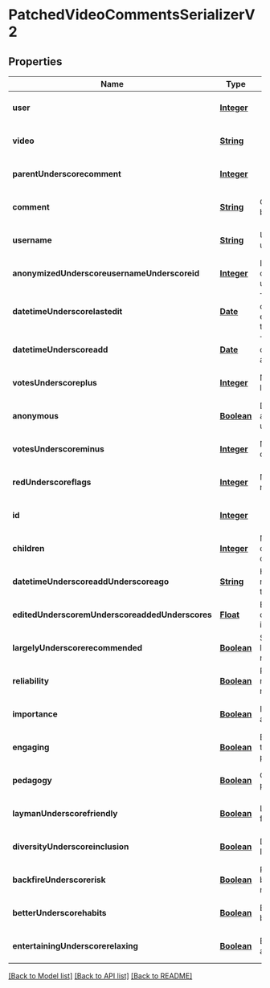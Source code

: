 # PatchedVideoCommentsSerializerV2
## Properties

Name | Type | Description | Notes
------------ | ------------- | ------------- | -------------
**user** | [**Integer**](integer.md) |  | [optional] [default to null]
**video** | [**String**](string.md) |  | [optional] [default to null]
**parentUnderscorecomment** | [**Integer**](integer.md) |  | [optional] [default to null]
**comment** | [**String**](string.md) | Comment body text/html | [optional] [default to null]
**username** | [**String**](string.md) | User username | [optional] [default to null]
**anonymizedUnderscoreusernameUnderscoreid** | [**Integer**](integer.md) | ID of the hash of the username | [optional] [default to null]
**datetimeUnderscorelastedit** | [**Date**](DateTime.md) | Time the comment was edited the last time | [optional] [default to null]
**datetimeUnderscoreadd** | [**Date**](DateTime.md) | Time the comment was added | [optional] [default to null]
**votesUnderscoreplus** | [**Integer**](integer.md) | Number of likes | [optional] [default to null]
**anonymous** | [**Boolean**](boolean.md) | Do not show author&#39;s username | [optional] [default to null]
**votesUnderscoreminus** | [**Integer**](integer.md) | Number of dislikes | [optional] [default to null]
**redUnderscoreflags** | [**Integer**](integer.md) | Number of red flags | [optional] [default to null]
**id** | [**Integer**](integer.md) |  | [optional] [default to null]
**children** | [**Integer**](integer.md) | Number of children comments | [optional] [default to null]
**datetimeUnderscoreaddUnderscoreago** | [**String**](string.md) | Human-readable x time units ago | [optional] [default to null]
**editedUnderscoremUnderscoreaddedUnderscores** | [**Float**](float.md) | Edited minus created time in seconds | [optional] [default to null]
**largelyUnderscorerecommended** | [**Boolean**](boolean.md) | Should be largely recommended | [optional] [default to null]
**reliability** | [**Boolean**](boolean.md) | Reliable and not misleading | [optional] [default to null]
**importance** | [**Boolean**](boolean.md) | Important and actionable | [optional] [default to null]
**engaging** | [**Boolean**](boolean.md) | Engaging and thought-provoking | [optional] [default to null]
**pedagogy** | [**Boolean**](boolean.md) | Clear and pedagogical | [optional] [default to null]
**laymanUnderscorefriendly** | [**Boolean**](boolean.md) | Layman-friendly | [optional] [default to null]
**diversityUnderscoreinclusion** | [**Boolean**](boolean.md) | Diversity and Inclusion | [optional] [default to null]
**backfireUnderscorerisk** | [**Boolean**](boolean.md) | Resilience to backfiring risks | [optional] [default to null]
**betterUnderscorehabits** | [**Boolean**](boolean.md) | Encourages better habits | [optional] [default to null]
**entertainingUnderscorerelaxing** | [**Boolean**](boolean.md) | Entertaining and relaxing | [optional] [default to null]

[[Back to Model list]](../README.md#documentation-for-models) [[Back to API list]](../README.md#documentation-for-api-endpoints) [[Back to README]](../README.md)

